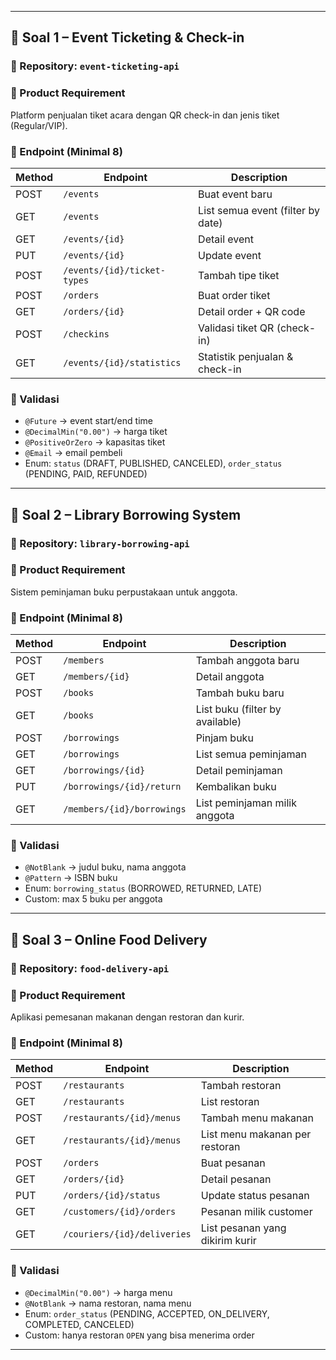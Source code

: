 
---

## 🧩 Soal 1 – Event Ticketing & Check-in

### 📁 Repository: `event-ticketing-api`

### 🎯 Product Requirement

Platform penjualan tiket acara dengan QR check-in dan jenis tiket (Regular/VIP).

### 📡 Endpoint (Minimal 8)

| Method | Endpoint                    | Description                       |
| ------ | --------------------------- | --------------------------------- |
| POST   | `/events`                   | Buat event baru                   |
| GET    | `/events`                   | List semua event (filter by date) |
| GET    | `/events/{id}`              | Detail event                      |
| PUT    | `/events/{id}`              | Update event                      |
| POST   | `/events/{id}/ticket-types` | Tambah tipe tiket                 |
| POST   | `/orders`                   | Buat order tiket                  |
| GET    | `/orders/{id}`              | Detail order + QR code            |
| POST   | `/checkins`                 | Validasi tiket QR (check-in)      |
| GET    | `/events/{id}/statistics`   | Statistik penjualan & check-in    |

### 🧪 Validasi

- `@Future` → event start/end time
- `@DecimalMin("0.00")` → harga tiket
- `@PositiveOrZero` → kapasitas tiket
- `@Email` → email pembeli
- Enum: `status` (DRAFT, PUBLISHED, CANCELED), `order_status` (PENDING, PAID, REFUNDED)

---

## 🧩 Soal 2 – Library Borrowing System

### 📁 Repository: `library-borrowing-api`

### 🎯 Product Requirement

Sistem peminjaman buku perpustakaan untuk anggota.

### 📡 Endpoint (Minimal 8)

| Method | Endpoint                   | Description                     |
| ------ | -------------------------- | ------------------------------- |
| POST   | `/members`                 | Tambah anggota baru             |
| GET    | `/members/{id}`            | Detail anggota                  |
| POST   | `/books`                   | Tambah buku baru                |
| GET    | `/books`                   | List buku (filter by available) |
| POST   | `/borrowings`              | Pinjam buku                     |
| GET    | `/borrowings`              | List semua peminjaman           |
| GET    | `/borrowings/{id}`         | Detail peminjaman               |
| PUT    | `/borrowings/{id}/return`  | Kembalikan buku                 |
| GET    | `/members/{id}/borrowings` | List peminjaman milik anggota   |

### 🧪 Validasi

- `@NotBlank` → judul buku, nama anggota
- `@Pattern` → ISBN buku
- Enum: `borrowing_status` (BORROWED, RETURNED, LATE)
- Custom: max 5 buku per anggota

---

## 🧩 Soal 3 – Online Food Delivery

### 📁 Repository: `food-delivery-api`

### 🎯 Product Requirement

Aplikasi pemesanan makanan dengan restoran dan kurir.

### 📡 Endpoint (Minimal 8)

| Method | Endpoint                    | Description                     |
| ------ | --------------------------- | ------------------------------- |
| POST   | `/restaurants`              | Tambah restoran                 |
| GET    | `/restaurants`              | List restoran                   |
| POST   | `/restaurants/{id}/menus`   | Tambah menu makanan             |
| GET    | `/restaurants/{id}/menus`   | List menu makanan per restoran  |
| POST   | `/orders`                   | Buat pesanan                    |
| GET    | `/orders/{id}`              | Detail pesanan                  |
| PUT    | `/orders/{id}/status`       | Update status pesanan           |
| GET    | `/customers/{id}/orders`    | Pesanan milik customer          |
| GET    | `/couriers/{id}/deliveries` | List pesanan yang dikirim kurir |

### 🧪 Validasi

- `@DecimalMin("0.00")` → harga menu
- `@NotBlank` → nama restoran, nama menu
- Enum: `order_status` (PENDING, ACCEPTED, ON_DELIVERY, COMPLETED, CANCELED)
- Custom: hanya restoran `OPEN` yang bisa menerima order

---
